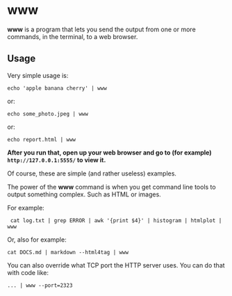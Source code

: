 # www

**www** is a program that lets you send the output from one or more commands, in the terminal, to a web browser.

## Usage

Very simple usage is:

```
echo 'apple banana cherry' | www
```

or:
```
echo some_photo.jpeg | www
```

or:
```
echo report.html | www
```

**After you run that, open up your web browser and go to (for example) `http://127.0.0.1:5555/` to view it.**

Of course, these are simple (and rather useless) examples.

The power of the **www** command is when you get command line tools to output something complex.
Such as HTML or images.

For example:
```
 cat log.txt | grep ERROR | awk '{print $4}' | histogram | htmlplot | www
```

Or, also for example:
```
cat DOCS.md | markdown --html4tag | www
```


You can also override what TCP port the HTTP server uses. You can do that with code like:
```
... | www --port=2323
```
